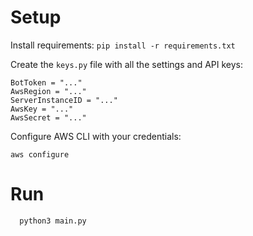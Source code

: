 # Setup

Install requirements:
`pip install -r requirements.txt`

Create the `keys.py` file with all the settings and API keys:

    BotToken = "..."
    AwsRegion = "..."
    ServerInstanceID = "..."
    AwsKey = "..."
    AwsSecret = "..."

Configure AWS CLI with your credentials:

    aws configure

# Run

      python3 main.py
